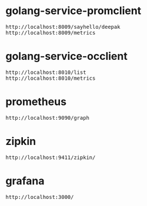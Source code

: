 # golang-service-promclient
<pre>
http://localhost:8009/sayhello/deepak
http://localhost:8009/metrics
</pre>

# golang-service-occlient
<pre>
http://localhost:8010/list
http://localhost:8010/metrics
</pre>

# prometheus
<pre>
http://localhost:9090/graph
</pre>

# zipkin
<pre>
http://localhost:9411/zipkin/
</pre>

# grafana
<pre>
http://localhost:3000/
</pre>
